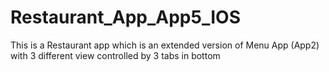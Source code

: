 # Restaurant_App_App5_IOS
This is a Restaurant app which is an extended version of Menu App (App2) with 3 different view controlled by 3 tabs in bottom
